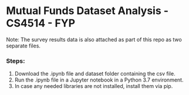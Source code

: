 # Mutual Funds Dataset Analysis - CS4514 - FYP

Note: The survey results data is also attached as part of this repo as two separate files.

### Steps:
1. Download the .ipynb file and dataset folder containing the csv file.
2. Run the .ipynb file in a Jupyter notebook in a Python 3.7 environment.
3. In case any needed libraries are not installed, install them via pip.
